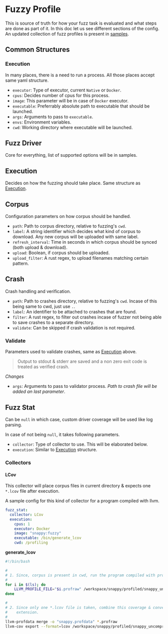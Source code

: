 # Fuzzy Profile

This is source of truth for how your fuzz task is evaluated and what steps are done as part of it. In this doc
let us see different sections of the config. An updated collection of fuzz profiles is present in [samples].

## Common Structures

### Execution

In many places, there is a need to run a process. All those places accept same yaml structure.

- `executor`: Type of executor, current `Native` or `Docker`.
- `cpus`: Decides number of cpus for this process.
- `image`: This parameter will be in case of `Docker` executor.
- `executable`: Preferrably absolute path to executable that should be launched.
- `args`: Arguments to pass to `executable`.
- `envs`: Environment variables.
- `cwd`: Working directory where executable will be launched.

## Fuzz Driver

Core for everything, list of supported options will be in samples.

## Execution 

Decides on how the fuzzing should take place. Same structure as [Execution](#execution).

## Corpus

Configuration parameters on how corpus should be handled.

- `path`: Path to corpus directory, relative to fuzzing's `cwd`.
- `label`: A string identifier which decides what kind of corpus to download. Any new corpus will be
  uploaded with same label.
- `refresh_interval`: Time in seconds in which corpus should be synced (both upload & download).
- `upload`: Boolean, if corpus should be uploaded.
- `upload_filter`: A rust regex, to upload filenames matching certain pattern.

## Crash

Crash handling and verification.

- `path`: Path to crashes directory, relative to fuzzing's `cwd`. Incase of this being same to cwd, just use `.`.
- `label`: An identifier to be attached to crashes that are found.
- `filter`: A rust regex, to filter out crashes incase of fuzzer not being able to save crashes to a separate directory.
- `validate`: Can be skipped if crash validation is not required.

### Validate

Parameters used to validate crashes, same as [Execution](#execution) above.

> Output to stdout & stderr are saved and a non zero exit code is treated as verified crash.

*Changes*

- `args`: Arguments to pass to validator process. *Path to crash file will be added an last parameter*.

## Fuzz Stat

Can be `null` in which case, custom driver coverage will be used like log parsing.

In case of not being `null`, it takes following parameters.

- `collector`: Type of collector to use. This will be elaborated below.
- `execution`: Similar to [Execution](#execution) structure.

### Collectors

#### LCov

This collector will place corpus files in current directory & expects one `*.lcov` file after
execution.

A sample config for this kind of collector for a program compiled with llvm.

``` yaml
fuzz_stat:
  collector: LCov
  execution:
    cpus: 1
    executor: Docker
    image: "snappy:fuzzy"
    executable: /bin/generate_lcov
    cwd: /profiling
```

**generate_lcov**

``` bash
#!/bin/bash

#
# 1. Since, corpus is present in cwd, run the program compiled with profile instrumentation on each of those files.
#
for i in $(ls); do
	LLVM_PROFILE_FILE="$i.profraw" /workspace/snappy/profiled/snappy_uncompress_fuzzer $i
done

#
# 2. Since only one *.lcov file is taken, combine this coverage & convert it into lcov info format and save with right
#    extension.
#
llvm-profdata merge -o "snappy.profdata" *.profraw
llvm-cov export --format=lcov /workspace/snappy/profiled/snappy_uncompress_fuzzer -instr-profile "snappy.profdata" > "fuzzy.lcov"
```

[samples]: ../samples/profiles/task/
